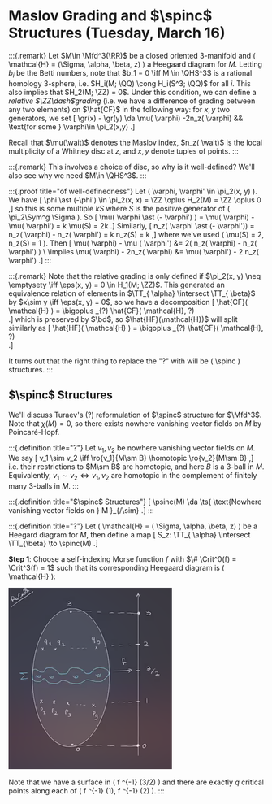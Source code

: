 # Maslov Grading and $\spinc$ Structures (Tuesday, March 16)

:::{.remark}
Let $M\in \Mfd^3(\RR)$ be a closed oriented 3-manifold and \( \mathcal{H} = (\Sigma, \alpha, \beta, z)  \) a Heegaard diagram for $M$.
Letting $b_i$ be the Betti numbers, note that $b_1 = 0 \iff M \in \QHS^3$ is a rational homology 3-sphere, i.e. $H_i(M; \QQ) \cong H_i(S^3; \QQ)$ for all $i$.
This also implies that $H_2(M; \ZZ) = 0$.
Under this condition, we can define a *relative $\ZZ\dash$grading* (i.e. we have a difference of grading between any two elements) on $\hat{CF}$ in the following way: for $x, y$ two generators, we set 
\[
\gr(x) - \gr(y) \da \mu( \varphi) -2n_z( \varphi) && \text{for some } \varphi\in \pi_2(x,y)
.\]

Recall that $\mu(\wait)$ denotes the Maslov index, $n_z( \wait)$ is the local multiplicity of a Whitney disc at $z$, and  $x, y$ denote tuples of points.
:::

:::{.remark}
This involves a choice of disc, so why is it well-defined?
We'll also see why we need $M\in \QHS^3$.
:::

:::{.proof title="of well-definedness"}
Let \( \varphi, \varphi' \in \pi_2(x, y) \).
We have 
\[
\phi \ast (-\phi') \in \pi_2(x, x) = \ZZ \oplus H_2(M) = \ZZ \oplus 0
,\]
so this is some multiple $kS$ where $S$ is the positive generator of \( \pi_2\Sym^g \Sigma \).
So 
\[
\mu( \varphi \ast (- \varphi') ) = \mu( \varphi) - \mu( \varphi') = k \mu(S) = 2k
.\]
Similarly,
\[
n_z( \varphi \ast (- \varphi')) = n_z( \varphi) - n_z( \varphi') = k n_z(S) = k
,\]
where we've used \( \mu(S) = 2, n_z(S) = 1 \).
Then
\[
\mu( \varphi) - \mu ( \varphi') 
&= 2( n_z( \varphi) - n_z( \varphi') ) \\
\implies
\mu( \varphi) - 2n_z( \varphi) 
&= \mu( \varphi') - 2 n_z( \varphi')
.\]
:::

:::{.remark}
Note that the relative grading is only defined if $\pi_2(x, y) \neq \emptysety \iff \eps(x, y) = 0 \in H_1(M; \ZZ)$.
This generated an equivalence relation of elements in $\TT_{ \alpha} \intersect \TT_{ \beta}$ by $x\sim y \iff \eps(x, y) = 0$, so we have a decomposition
\[
\hat{CF}( \mathcal{H} ) = \bigoplus _{?} \hat{CF}( \mathcal{H}, ?)  
.\]
which is preserved by $\bd$, so $\hat{HF}(\mathcal{H})$ will split similarly as 
\[
\hat{HF}( \mathcal{H} ) = \bigoplus _{?} \hat{CF}( \mathcal{H}, ?)  
.\]

It turns out that the right thing to replace the "?" with will be \( \spinc \) structures.
:::

## $\spinc$ Structures

We'll discuss Turaev's (?) reformulation of $\spinc$ structure for $\Mfd^3$.
Note that $\chi(M) = 0$, so there exists nowhere vanishing vector fields on $M$ by Poincaré-Hopf.


:::{.definition title="?"}
Let $v_1, v_2$ be nowhere vanishing vector fields on $M$.
We say 
\[
v_1 \sim v_2
\iff \ro{v_1}{M\sm B} \homotopic \ro{v_2}{M\sm B}
,\]
i.e. their restrictions to $M\sm B$ are homotopic, and here $B$ is a 3-ball in $M$.
Equivalently, $v_1\sim v_2 \iff v_1, v_2$ are homotopic in the complement of finitely many 3-balls in $M$.
:::


:::{.definition title="$\spinc$ Structures"}
\[
\psinc(M) \da \ts{ \text{Nowhere vanishing vector fields on } M }_{/\sim}
.\]
:::


:::{.definition title="?"}
Let \( \mathcal{H} = ( \Sigma, \alpha, \beta, z)  \) be a Heegard diagram for $M$, then define a map
\[
S_z: \TT_{ \alpha} \intersect \TT_{\beta} \to \spinc(M)
.\]

**Step 1**:
Choose a self-indexing Morse function $f$ with $\# \Crit^0(f) = \Crit^3(f) = 1$ such that its corresponding Heegaard diagram is \( \mathcal{H}  \):

![image_2021-03-16-11-47-19](figures/image_2021-03-16-11-47-19.png)

Note that we have a surface in \( f ^{-1} (3/2) \) and there are exactly $q$ critical points along each of \( f ^{-1} (1), f ^{-1} (2) \).
:::








